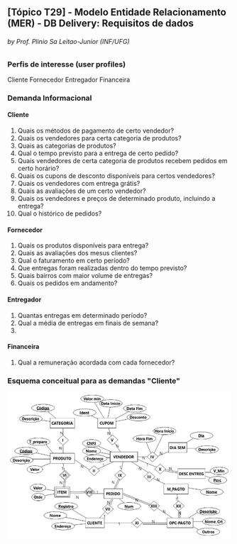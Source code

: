 ## [Tópico T29] - Modelo Entidade Relacionamento (MER) - DB Delivery: Requisitos de dados
###### *by Prof. Plinio Sa Leitao-Junior (INF/UFG)*

### Perfis de interesse (user profiles)

Cliente
Fornecedor
Entregador
Financeira

### Demanda Informacional

#### Cliente

1. Quais os métodos de pagamento de certo vendedor?
1. Quais os vendedores para certa categoria de produtos?
1. Quais as categorias de produtos?
1. Qual o tempo previsto para a entrega de certo pedido?
1. Quais vendedores de certa categoria de produtos recebem pedidos em certo horário?
1. Quais os cupons de desconto disponíveis para certos vendedores?
1. Quais os vendedores com entrega grátis?
1. Quais as avaliações de um certo vendedor?
1. Quais os vendedores e preços de determinado produto, incluindo a entrega?
1. Qual o histórico de pedidos?


#### Fornecedor

1. Quais os produtos disponíveis para entrega?
1. Quais as avaliações dos mesus clientes?
1. Qual o faturamento em certo período?
1. Que entregas foram realizadas dentro do tempo previsto?
1. Quais bairros com maior volume de entregas?
1. Quais os pedidos em andamento? 

#### Entregador

1. Quantas entregas em determinado período?
1. Qual a média de entregas em finais de semana?
1.

#### Financeira

1. Qual a remuneração acordada com cada fornecedor?

### Esquema conceitual para as demandas "Cliente"

<img src="../media/aifome.jpg" width="550">
